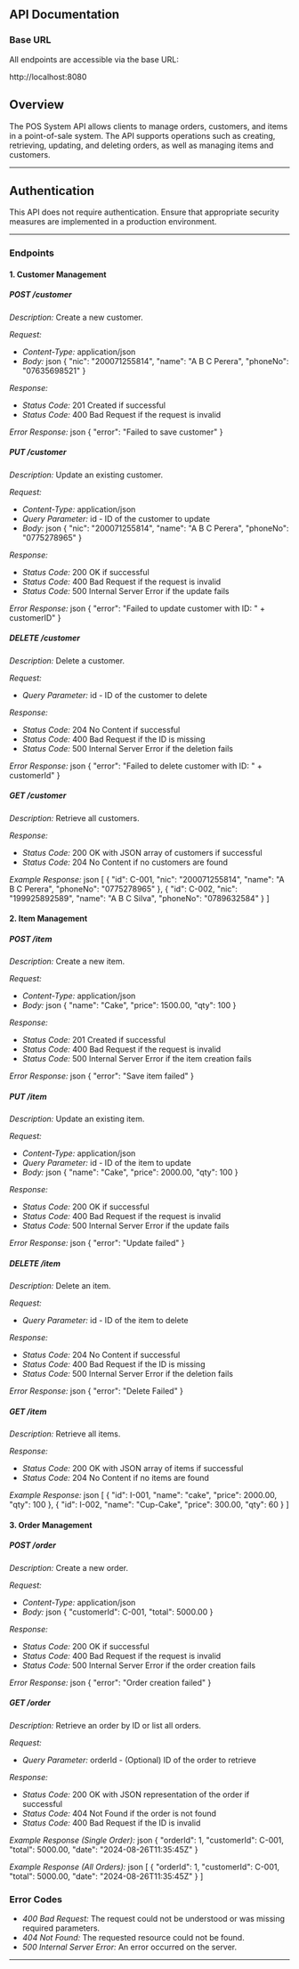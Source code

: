## API Documentation

### Base URL

All endpoints are accessible via the base URL:

http://localhost:8080

## Overview
The POS System API allows clients to manage orders, customers, and items in a point-of-sale system. The API supports operations such as creating, retrieving, updating, and deleting orders, as well as managing items and customers.

---

## Authentication
This API does not require authentication. Ensure that appropriate security measures are implemented in a production environment.

---
### Endpoints

#### 1. Customer Management

##### *POST /customer*

*Description:* Create a new customer.

*Request:*
- *Content-Type:* application/json
- *Body:*
  json
  {
  "nic": "200071255814",
  "name": "A B C Perera",
  "phoneNo": "07635698521"
  }


*Response:*
- *Status Code:* 201 Created if successful
- *Status Code:* 400 Bad Request if the request is invalid

*Error Response:*
json
{
"error": "Failed to save customer"
}

##### *PUT /customer*

*Description:* Update an existing customer.

*Request:*
- *Content-Type:* application/json
- *Query Parameter:* id - ID of the customer to update
- *Body:*
  json
  {
  "nic": "200071255814",
  "name": "A B C Perera",
  "phoneNo": "0775278965"
  }

*Response:*
- *Status Code:* 200 OK if successful
- *Status Code:* 400 Bad Request if the request is invalid
- *Status Code:* 500 Internal Server Error if the update fails

*Error Response:*
json
{
"error": "Failed to update customer with ID: " + customerID"
}

##### *DELETE /customer*

*Description:* Delete a customer.

*Request:*
- *Query Parameter:* id - ID of the customer to delete

*Response:*
- *Status Code:* 204 No Content if successful
- *Status Code:* 400 Bad Request if the ID is missing
- *Status Code:* 500 Internal Server Error if the deletion fails

*Error Response:*
json
{
"error": "Failed to delete customer with ID: " + customerId"
}

##### *GET /customer*

*Description:* Retrieve all customers.

*Response:*
- *Status Code:* 200 OK with JSON array of customers if successful
- *Status Code:* 204 No Content if no customers are found

*Example Response:*
json
[
{
"id": C-001,
"nic": "200071255814",
"name": "A B C Perera",
"phoneNo": "0775278965"
},
{
"id": C-002,
"nic": "199925892589",
"name": "A B C Silva",
"phoneNo": "0789632584"
}
]

#### 2. Item Management

##### *POST /item*

*Description:* Create a new item.

*Request:*
- *Content-Type:* application/json
- *Body:*
  json
  {
  "name": "Cake",
  "price": 1500.00,
  "qty": 100
  }

*Response:*
- *Status Code:* 201 Created if successful
- *Status Code:* 400 Bad Request if the request is invalid
- *Status Code:* 500 Internal Server Error if the item creation fails

*Error Response:*
json
{
"error": "Save item failed"
}

##### *PUT /item*

*Description:* Update an existing item.

*Request:*
- *Content-Type:* application/json
- *Query Parameter:* id - ID of the item to update
- *Body:*
  json
  {
  "name": "Cake",
  "price": 2000.00,
  "qty": 100
  }

*Response:*
- *Status Code:* 200 OK if successful
- *Status Code:* 400 Bad Request if the request is invalid
- *Status Code:* 500 Internal Server Error if the update fails

*Error Response:*
json
{
"error": "Update failed"
}

##### *DELETE /item*

*Description:* Delete an item.

*Request:*
- *Query Parameter:* id - ID of the item to delete

*Response:*
- *Status Code:* 204 No Content if successful
- *Status Code:* 400 Bad Request if the ID is missing
- *Status Code:* 500 Internal Server Error if the deletion fails

*Error Response:*
json
{
"error": "Delete Failed"
}

##### *GET /item*

*Description:* Retrieve all items.

*Response:*
- *Status Code:* 200 OK with JSON array of items if successful
- *Status Code:* 204 No Content if no items are found

*Example Response:*
json
[
{
"id": I-001,
"name": "cake",
"price": 2000.00,
"qty": 100
},
{
"id": I-002,
"name": "Cup-Cake",
"price": 300.00,
"qty": 60
}
]


#### 3. Order Management

##### *POST /order*

*Description:* Create a new order.

*Request:*
- *Content-Type:* application/json
- *Body:*
  json
  {
  "customerId": C-001,
  "total": 5000.00
  }


*Response:*
- *Status Code:* 200 OK if successful
- *Status Code:* 400 Bad Request if the request is invalid
- *Status Code:* 500 Internal Server Error if the order creation fails

*Error Response:*
json
{
"error": "Order creation failed"
}

##### *GET /order*

*Description:* Retrieve an order by ID or list all orders.

*Request:*
- *Query Parameter:* orderId - (Optional) ID of the order to retrieve

*Response:*
- *Status Code:* 200 OK with JSON representation of the order if successful
- *Status Code:* 404 Not Found if the order is not found
- *Status Code:* 400 Bad Request if the ID is invalid

*Example Response (Single Order):*
json
{
"orderId": 1,
"customerId": C-001,
"total": 5000.00,
"date": "2024-08-26T11:35:45Z"
}


*Example Response (All Orders):*
json
[
{
"orderId": 1,
"customerId": C-001,
"total": 5000.00,
"date": "2024-08-26T11:35:45Z"
}
]

### Error Codes

- *400 Bad Request:* The request could not be understood or was missing required parameters.
- *404 Not Found:* The requested resource could not be found.
- *500 Internal Server Error:* An error occurred on the server.

---


